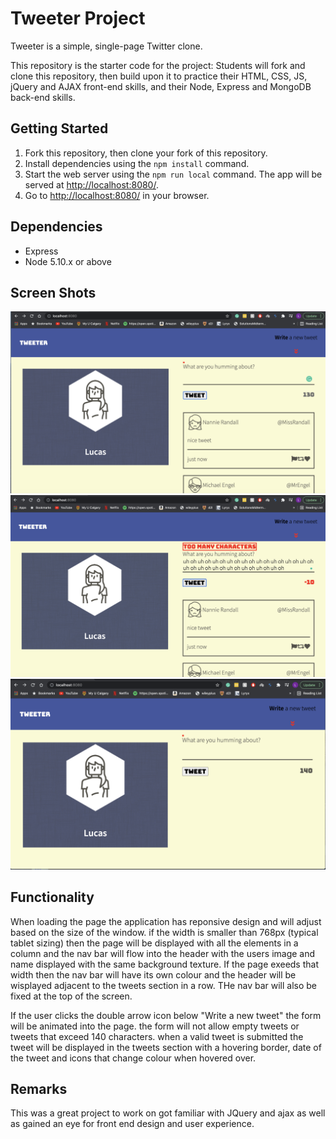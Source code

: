 # Tweeter Project

Tweeter is a simple, single-page Twitter clone.

This repository is the starter code for the project: Students will fork and clone this repository, then build upon it to practice their HTML, CSS, JS, jQuery and AJAX front-end skills, and their Node, Express and MongoDB back-end skills.

## Getting Started

1. Fork this repository, then clone your fork of this repository.
2. Install dependencies using the `npm install` command.
3. Start the web server using the `npm run local` command. The app will be served at <http://localhost:8080/>.
4. Go to <http://localhost:8080/> in your browser.

## Dependencies

- Express
- Node 5.10.x or above

## Screen Shots

!["Exemplar active page"](https://github.com/lucasjohannson/tweeter/blob/master/docs/active.png?raw=true)
!["Exemplar of invalid input"](https://github.com/lucasjohannson/tweeter/blob/master/docs/error.png?raw=true)
!["When page is first loaded"](https://github.com/lucasjohannson/tweeter/blob/master/docs/init.png?raw=true)



## Functionality 

When loading the page the application has reponsive design and will adjust based on the size of the window. if the width is smaller than 768px (typical tablet sizing) then the page will be displayed with all the elements in a column and the nav bar will flow into the header with the users image and name displayed with the same background texture. If the page exeeds that width then the nav bar will have its own colour and the header will be wisplayed adjacent to the tweets section in a row. THe nav bar will also be fixed at the top of the screen. 

If the user clicks the double arrow icon below "Write a new tweet" the form will be animated into the page. the form will not allow empty tweets or tweets that exceed 140 characters. when a valid tweet is submitted the tweet will be displayed in the tweets section with a hovering border, date of the tweet and icons that change colour when hovered over. 

## Remarks 

This was a great project to work on got familiar with JQuery and ajax as well as gained an eye for front end design and user experience. 
